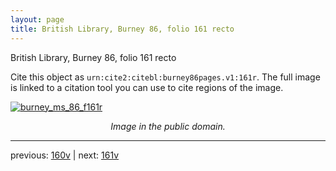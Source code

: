```yaml
---
layout: page
title: British Library, Burney 86, folio 161 recto
---
```


British Library, Burney 86, folio 161 recto

Cite this object as `urn:cite2:citebl:burney86pages.v1:161r`.  The full image is linked to a citation tool you can use to cite regions of the image.

[![burney_ms_86_f161r](http://www.homermultitext.org/iipsrv?IIIF=/project/homer/pyramidal/deepzoom/citebl/burney86imgs/v1/burney_ms_86_f161r.tif/full/800,/0/default.jpg)](http://www.homermultitext.org/ict2/?urn=urn:cite2:citebl:burney86imgs.v1:burney_ms_86_f161r) 

<p style="text-align: center; font-style: italic;">Image in the public domain.</p>

---

previous: [160v](../160v/) | next: [161v](../161v/)
